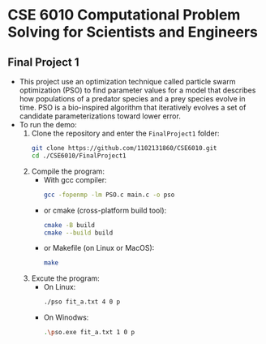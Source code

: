 # CSE 6010 Computational Problem Solving for Scientists and Engineers

## Final Project 1
- This project use an optimization technique called particle swarm optimization (PSO) to find parameter values for a model that describes how populations of a predator species and a prey species evolve in time. PSO is a bio-inspired algorithm that iteratively evolves a set of candidate parameterizations toward lower error.
- To run the demo:
    1. Clone the repository and enter the `FinalProject1` folder:
        ```bash
        git clone https://github.com/1102131860/CSE6010.git
        cd ./CSE6010/FinalProject1
        ```
    2. Compile the program:
        - With gcc compiler:
            ```bash
            gcc -fopenmp -lm PSO.c main.c -o pso
            ```
        - or cmake (cross-platform build tool):
            ```bash
            cmake -B build
            cmake --build build
            ```
        - or Makefile (on Linux or MacOS):
            ```bash
            make
            ```
    3. Excute the program:
        - On Linux:
            ```bash
            ./pso fit_a.txt 4 0 p
            ```
        - On Winodws:
            ```bash
            .\pso.exe fit_a.txt 1 0 p
            ```
